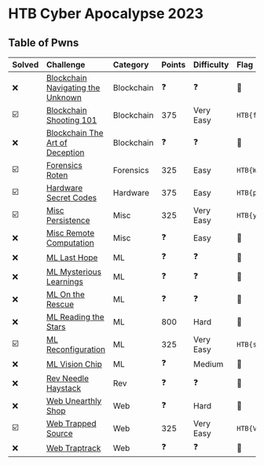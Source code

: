 # HTB Cyber Apocalypse 2023


## Table of Pwns

| Solved | Challenge                                                                          | Category   | Points | Difficulty | Flag                                          |
| :----- | :--------------------------------------------------------------------------------- | :--------- | :----- | :--------- | :-------------------------------------------- |
| ❌      | [Blockchain Navigating the Unknown](./blockchain_navigating_the_unknown/README.md) | Blockchain | ❓      | ❓          | 🦜                                             |
| ☑️      | [Blockchain Shooting 101](./blockchain_shooting_101/README.md)                     | Blockchain | 375    | Very Easy  | `HTB{f33l5_n1c3_h1771n6_y0ur_74r6375}`        |
| ❌      | [Blockchain The Art of Deception](./blockchain_the_art_of_deception/README.md)     | Blockchain | ❓      | ❓          | 🦜                                             |
| ☑️      | [Forensics Roten](./forensics_roten/README.md)                                     | Forensics  | 325    | Easy       | `HTB{W0w_ROt_A_DaY}`                          |
| ☑️      | [Hardware Secret Codes](./hardware_secret_codes/README.md)                         | Hardware   | 375    | Easy       | `HTB{p0w32_c0m35_f20m_w17h1n@!#}`             |
| ☑️      | [Misc Persistence](./misc_persistence/README.md)                                   | Misc       | 325    | Very Easy  | `HTB{y0u_h4v3_p0w3rfuL_sCr1pt1ng_ab1lit13S!}` |
| ❌      | [Misc Remote Computation](./misc_remote_computation/README.md)                     | Misc       | ❓      | Easy       | 🦜                                             |
| ❌      | [ML Last Hope](./ml_last_hope/README.md)                                           | ML         | ❓      | ❓          | 🦜                                             |
| ❌      | [ML Mysterious Learnings](./ml_mysterious_learnings/README.md)                     | ML         | ❓      | ❓          | 🦜                                             |
| ❌      | [ML On the Rescue](./ml_on_the_rescue/README.md)                                   | ML         | ❓      | ❓          | 🦜                                             |
| ❌      | [ML Reading the Stars](./ml_reading_the_stars/README.md)                           | ML         | 800    | Hard       | 🦜                                             |
| ☑️      | [ML Reconfiguration](./ml_reconfiguration/README.md)                               | ML         | 325    | Very Easy  | `HTB{sc4tter_pl0ts_4_th3_w1n}`                |
| ❌      | [ML Vision Chip](./ml_vision_chip/README.md)                                       | ML         | ❓      | Medium     | 🦜                                             |
| ❌      | [Rev Needle Haystack](./rev_needle_haystack/README.md)                             | Rev        | ❓      | ❓          | 🦜                                             |
| ❌      | [Web Unearthly Shop](./web_unearthly_shop/README.md)                               | Web        | ❓      | Hard       | 🦜                                             |
| ☑️      | [Web Trapped Source](./web_trapped_source/README.md)                               | Web        | 325    | Very Easy  | `HTB{V13w_50urc3_c4n_b3_u53ful!!!}      `     |
| ❌      | [Web Traptrack](./web_traptrack/README.md)                                         | Web        | ❓      | ❓          | 🦜                                             |

